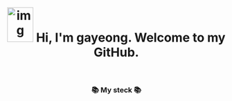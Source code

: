 <h1 align="center"><img src="http://www.fashionbiz.co.kr/images/TN/AR/6-%ED%8A%B8%EC%9C%84%ED%8B%B03.JPG" alt="img" style="height: 80px; width: 60px;"/> Hi, I'm gayeong. Welcome to my GitHub.</h1>
<br/>

<h3 align="center">📚 My steck 📚</h3>
<p align="center">
</p>

